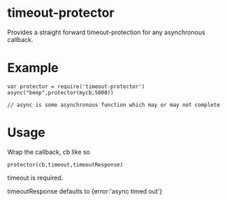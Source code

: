 timeout-protector
=================

Provides a straight forward timeout-protection for any asynchronous callback.


Example
=======

    var protector = require('timeout-protector')
    async("beep",protector(mycb,5000))

    // async is some asynchronous function which may or may not complete


Usage
=====

Wrap the callback, cb like so

    protector(cb,timeout,timeoutResponse)

timeout is required.

timeoutResponse defaults to {error:'async timed out'}
